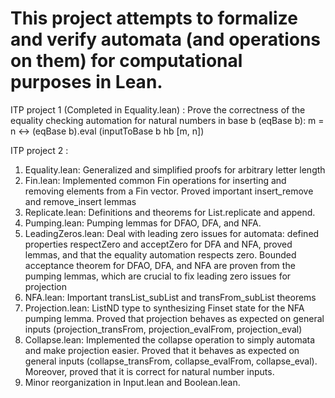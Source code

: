 # This project attempts to formalize and verify automata (and operations on them) for computational purposes in Lean.
ITP project 1 (Completed in Equality.lean) : Prove the correctness of the equality checking automation for natural numbers in base b (eqBase b): 
m = n ↔ (eqBase b).eval (inputToBase b hb [m, n])

ITP project 2 : 
1. Equality.lean: Generalized and simplified proofs for arbitrary letter length
2. Fin.lean: Implemented common Fin operations for inserting and removing elements from a Fin vector. Proved important insert_remove and remove_insert lemmas
3. Replicate.lean: Definitions and theorems for List.replicate and append.
4. Pumping.lean: Pumping lemmas for DFAO, DFA, and NFA.
5. LeadingZeros.lean: Deal with leading zero issues for automata: defined properties respectZero and acceptZero for DFA and NFA, proved lemmas, and that the equality automation respects zero. Bounded acceptance theorem for DFAO, DFA, and NFA are proven from the pumping lemmas, which are crucial to fix leading zero issues for projection
6. NFA.lean: Important transList_subList and transFrom_subList theorems
7. Projection.lean: ListND type to synthesizing Finset state for the NFA pumping lemma. Proved that projection behaves as expected on general inputs (projection_transFrom, projection_evalFrom, projection_eval)
8. Collapse.lean: Implemented the collapse operation to simply automata and make projection easier. Proved that it behaves as expected on general inputs (collapse_transFrom, collapse_evalFrom, collapse_eval). Moreover, proved that it is correct for natural number inputs.
9. Minor reorganization in Input.lean and Boolean.lean.